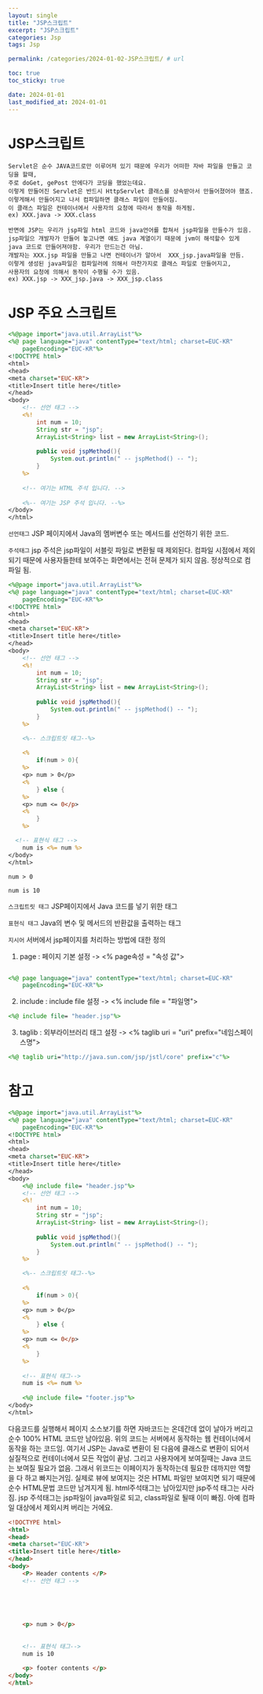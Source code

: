 ```yaml
---
layout: single
title: "JSP스크립트"
excerpt: "JSP스크립트"
categories: Jsp
tags: Jsp

permalink: /categories/2024-01-02-JSP스크립트/ # url

toc: true
toc_sticky: true

date: 2024-01-01
last_modified_at: 2024-01-01
---
```


# JSP스크립트

```
Servlet은 순수 JAVA코드로만 이루어져 있기 때문에 우리가 어떠한 자바 파일을 만들고 코딩을 할때,
주로 doGet, gePost 안에다가 코딩을 했었는데요.
이렇게 만들어진 Servlet은 반드시 HttpServlet 클래스를 상속받아서 만들어졌어야 했죠.
이렇게해서 만들어지고 나서 컴파일하면 클래스 파일이 만들어짐.
이 클래스 파일은 컨테이너에서 사용자의 요청에 따라서 동작을 하게됨.
ex) XXX.java -> XXX.class

반면에 JSP는 우리가 jsp파일 html 코드와 java언어를 합쳐서 jsp파일을 만들수가 있음.
jsp파일으 개발자가 만들어 놓고나면 얘도 java 계열이기 때문에 jvm이 해석할수 있게 java 코드로 만들어져야함. 우리가 만드는건 아님.
개발자는 XXX.jsp 파일을 만들고 나면 컨테이너가 알아서  XXX_jsp.java파일을 만듬.
이렇게 생성된 java파일은 컴파일러에 의해서 마찬가지로 클래스 파일로 만들어지고,
사용자의 요청에 의해서 동작이 수행될 수가 있음.
ex) XXX.jsp -> XXX_jsp.java -> XXX_jsp.class
```

# JSP 주요 스크립트

```jsp
<%@page import="java.util.ArrayList"%>
<%@ page language="java" contentType="text/html; charset=EUC-KR"
    pageEncoding="EUC-KR"%>
<!DOCTYPE html>
<html>
<head>
<meta charset="EUC-KR">
<title>Insert title here</title>
</head>
<body>
	<!-- 선언 태그 -->
	<%!
		int num = 10;
		String str = "jsp";
		ArrayList<String> list = new ArrayList<String>();
		
		public void jspMethod(){
			System.out.println(" -- jspMethod() -- ");
		}
	%>
	
	<!-- 여기는 HTML 주석 입니다. -->
	
	<%-- 여기는 JSP 주석 입니다. --%>
</body>
</html>
```

`선언태그` JSP 페이지에서 Java의 멤버변수 또는 메서드를 선언하기 위한 코드.

`주석태그` jsp 주석은  jsp파일이 서블릿 파일로 변환될 때 제외된다.
컴파일 시점에서 제외되기 때문에 사용자들한테 보여주는 화면에서는 전혀 문제가 되지 않음. 정상적으로 컴파일 됨.

```jsp
<%@page import="java.util.ArrayList"%>
<%@ page language="java" contentType="text/html; charset=EUC-KR"
    pageEncoding="EUC-KR"%>
<!DOCTYPE html>
<html>
<head>
<meta charset="EUC-KR">
<title>Insert title here</title>
</head>
<body>
	<!-- 선언 태그 -->
	<%!
		int num = 10;
		String str = "jsp";
		ArrayList<String> list = new ArrayList<String>();
		
		public void jspMethod(){
			System.out.println(" -- jspMethod() -- ");
		}
	%>

	<%-- 스크립트릿 태그--%>
	
	<%
		if(num > 0){
	%>
	<p> num > 0</p>
	<%
		} else {	
	%>
	<p> num <= 0</p>
	<%
		}
	%>

  <!-- 표현식 태그 -->
	num is <%= num %>
</body>
</html>
```

    num > 0

    num is 10

`스크립트릿 태그` JSP페이지에서 Java 코드를 넣기 위한 태그

`표현식 태그` Java의 변수 및 메서드의 반환값을 출력하는 태그

`지시어` 서버에서 jsp페이지를 처리하는 방법에 대한 정의

1) page : 페이지 기본 설정 -> <% page속성 = "속성 값">
```jsp

<%@ page language="java" contentType="text/html; charset=EUC-KR"
    pageEncoding="EUC-KR"%>
```

2) include : include file 설정 -> <% include file = "파일명">

```jsp
<%@ include file= "header.jsp"%>
```
3) taglib :  외부라이브러리 태그 설정 -> <% taglib uri = "uri" prefix="네임스페이스명">

```jsp
<%@ taglib uri="http://java.sun.com/jsp/jstl/core" prefix="c"%>
```

# 참고
```jsp
<%@page import="java.util.ArrayList"%>
<%@ page language="java" contentType="text/html; charset=EUC-KR"
    pageEncoding="EUC-KR"%>
<!DOCTYPE html>
<html>
<head>
<meta charset="EUC-KR">
<title>Insert title here</title>
</head>
<body>
	<%@ include file= "header.jsp"%>
	<!-- 선언 태그 -->
	<%!
		int num = 10;
		String str = "jsp";
		ArrayList<String> list = new ArrayList<String>();
		
		public void jspMethod(){
			System.out.println(" -- jspMethod() -- ");
		}
	%>

	<%-- 스크립트릿 태그--%>
	
	<%
		if(num > 0){
	%>
	<p> num > 0</p>
	<%
		} else {	
	%>
	<p> num <= 0</p>
	<%
		}
	%>
	
	<!-- 표현식 태그-->
	num is <%= num %>
	
	<%@ include file= "footer.jsp"%>
</body>
</html>
```

다음코드를 실행해서 페이지 소스보기를 하면 자바코드는 온데간데 없이 날아가 버리고
순수 100% HTML 코드만 남아있음.
위의 코드는 서버에서 동작하는 웹 컨테이너에서 동작을 하는 코드임.
여기서 JSP는 Java로 변환이 된 다음에 클래스로 변환이 되어서 실질적으로 컨테이너에서 모든 작업이 끝남.
그리고 사용자에게 보여질때는 Java 코드는 보여질 필요가 없음.
그래서 위코드는 이페이지가 동작하는데 필요한 데까지만 역할을 다 하고 빠지는거임.
실제로 뷰에 보여지는 것은 HTML 파일만 보여지면 되기 때문에 순수 HTML문법 코드만 남겨지게 됨.
html주석태그는 남아있지만 jsp주석 태그는 사라짐.
jsp 주석태그는 jsp파일이 java파일로 되고, class파일로 될때 이미 빠짐. 
아예 컴파일 대상에서 제외시켜 버리는 거에요.
 
```html
<!DOCTYPE html>
<html>
<head>
<meta charset="EUC-KR">
<title>Insert title here</title>
</head>
<body>
	<P> Header contents </P>
	<!-- 선언 태그 -->
	

	
	
	
	<p> num > 0</p>
	
	
	<!-- 표현식 태그-->
	num is 10
	
	<p> footer contents </p>
</body>
</html>
```

